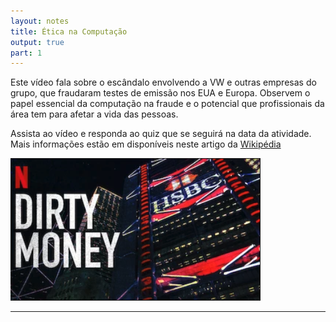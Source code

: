```yaml
---
layout: notes
title: Ética na Computação
output: true
part: 1
---
```


Este vídeo fala sobre o escândalo envolvendo a VW e outras empresas do grupo, que fraudaram testes de emissão nos EUA e Europa.
Observem o papel essencial da computação na fraude e o potencial que profissionais da área tem para afetar a vida das pessoas.

Assista ao vídeo e responda ao quiz que se seguirá na data da atividade.
Mais informações estão em disponíveis neste artigo da [Wikipédia](https://en.wikipedia.org/wiki/Volkswagen_emissions_scandal)

[![Dirty Money](images/dirty_money.png)](https://www.netflix.com/search?q=dirty&jbv=80118100&jbp=2&jbr=0)

<!-- 
Quando as pessoas tem medo, elas fazem coisas que não gostariam de fazer. Neste caso, a pessoa está falando sobre o medo de perder o emprego e a necessidade de mostrar resultados. Ao mesmo tempo que é difícil se colocar na posição da pessoa, é possível empatizar com a mesma. Ainda assim, temos que ser firmes em nossos princípios. 

O papel da informática no golpe: o sistema detectava que estava sob testes, por exemplo, que a direção não estava sendo movimentada.

What if you are offered a job in an assembly line to make products that can kill 1000's of people? Would you take that job?

-->

---
